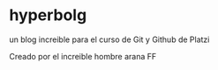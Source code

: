 # hyperbolg
un blog increible para el curso de Git y Github de Platzi


Creado por el increible hombre arana
FF
